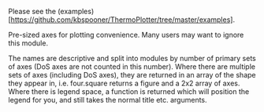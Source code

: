 Please see the (examples)[https://github.com/kbspooner/ThermoPlotter/tree/master/examples].

Pre-sized axes for plotting convenience. Many users may want to ignore
this module.

The names are descriptive and split into modules by number of primary
sets of axes (DoS axes are not counted in this number).
Where there are multiple sets of axes (including DoS axes), they are
returned in an array of the shape they appear in, i.e. four.square
returns a figure and a 2x2 array of axes.
Where there is legend space, a function is returned which will position
the legend for you, and still takes the normal title etc. arguments.
